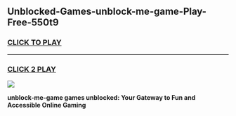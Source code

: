 
## Unblocked-Games-unblock-me-game-Play-Free-550t9
<h3>
<a href="https://premium76.site?title=unblock-me-game&ref=15A">CLICK TO PLAY</a></h3>
<hr>

<h3>
<a href="https://premium76.site?title=unblock-me-game&ref=15A">CLICK 2 PLAY</a>
  
</h3>

<a href="https://premium76.site?title=unblock-me-game&ref=15A"><img src="https://clearcache.store/games.png"></a>


**unblock-me-game games unblocked: Your Gateway to Fun and Accessible Online Gaming**
